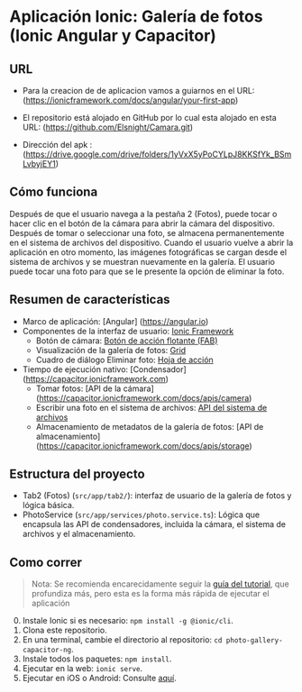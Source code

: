 # Aplicación Ionic: Galería de fotos (Ionic Angular y Capacitor)

## URL 
* Para la creacion de de aplicacion vamos a guiarnos en el URL: (https://ionicframework.com/docs/angular/your-first-app)

* El repositorio está alojado en GitHub por lo cual esta alojado en esta URL: (https://github.com/Elsnight/Camara.git)

* Dirección del apk : (https://drive.google.com/drive/folders/1yVxX5yPoCYLpJ8KKSfYk_BSmLvbyjEY1)

## Cómo funciona

Después de que el usuario navega a la pestaña 2 (Fotos), puede tocar o hacer clic en el botón de la cámara para abrir la cámara del dispositivo. Después de tomar o seleccionar una foto, se almacena permanentemente en el sistema de archivos del dispositivo. Cuando el usuario vuelve a abrir la aplicación en otro momento, las imágenes fotográficas se cargan desde el sistema de archivos y se muestran nuevamente en la galería. El usuario puede tocar una foto para que se le presente la opción de eliminar la foto.

## Resumen de características
* Marco de aplicación: [Angular] (https://angular.io)
* Componentes de la interfaz de usuario: [Ionic Framework](https://ionicframework.com/docs/components)
  * Botón de cámara: [Botón de acción flotante (FAB)](https://ionicframework.com/docs/api/fab)
  * Visualización de la galería de fotos: [Grid](https://ionicframework.com/docs/api/grid)
  * Cuadro de diálogo Eliminar foto: [Hoja de acción](https://ionicframework.com/docs/api/action-sheet)
* Tiempo de ejecución nativo: [Condensador] (https://capacitor.ionicframework.com)
  * Tomar fotos: [API de la cámara] (https://capacitor.ionicframework.com/docs/apis/camera)
  * Escribir una foto en el sistema de archivos: [API del sistema de archivos](https://capacitor.ionicframework.com/docs/apis/filesystem)
  * Almacenamiento de metadatos de la galería de fotos: [API de almacenamiento] (https://capacitor.ionicframework.com/docs/apis/storage)

## Estructura del proyecto
* Tab2 (Fotos) (`src/app/tab2/`): interfaz de usuario de la galería de fotos y lógica básica.
* PhotoService (`src/app/services/photo.service.ts`): Lógica que encapsula las API de condensadores, incluida la cámara, el sistema de archivos y el almacenamiento.

## Como correr

> Nota: Se recomienda encarecidamente seguir la [guía del tutorial](https://ionicframework.com/docs/angular/your-first-app), que profundiza más, pero esta es la forma más rápida de ejecutar el aplicación

0) Instale Ionic si es necesario: `npm install -g @ionic/cli`.
1) Clona este repositorio.
2) En una terminal, cambie el directorio al repositorio: `cd photo-gallery-capacitor-ng`.
3) Instale todos los paquetes: `npm install`.
4) Ejecutar en la web: `ionic serve`.
5) Ejecutar en iOS o Android: Consulte [aquí](https://ionicframework.com/docs/building/running).
